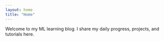```yaml
---
layout: home
title: "Home"
---
```


Welcome to my ML learning blog. I share my daily progress, projects, and tutorials here.
